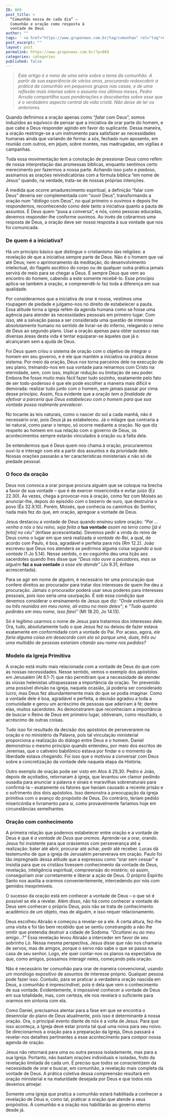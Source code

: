 ```yaml
---
ID: 869
post_title: >
  “Comunhão nossa de cada dia” –
  Comunhão e oração como resposta à
  vontade de Deus
author: ""
tags: ' <a href="https://www.gruponews.com.br/tag/comunhao" rel="tag">Comunhão</a>, <a href="https://www.gruponews.com.br/tag/monologo" rel="tag">Monólogo</a>, <a href="https://www.gruponews.com.br/tag/oracao" rel="tag">Oração</a>, <a href="https://www.gruponews.com.br/tag/reino-de-deus" rel="tag">reino de Deus</a>'
post_excerpt: ""
layout: post
permalink: https://www.gruponews.com.br/?p=869
categories: categories
published: false
---
```

<blockquote><em>Este artigo é o nono de uma série sobre o tema da comunhão. A partir de sua experiência de vários anos, procurando redescobrir a prática da comunhão em pequenos grupos nas casas, e de uma reflexão mais intensa sobre o assunto nos últimos meses, Pedro Arruda compartilha suas ponderações e descobertas sobre esse que é o verdadeiro aspecto central da vida cristã. Não deixe de ler os anteriores. </em></blockquote>
Quando definimos a oração apenas como “<em>falar</em> com Deus”, somos induzidos ao equívoco de pensar que a iniciativa de orar parte do homem, e que cabe a Deus responder agindo em favor do suplicante. Dessa maneira, a oração restringe-se a um instrumento para satisfazer as necessidades humanas ainda que variando de forma: a sós, fechado num aposento, em reunião com outros, em jejum, sobre montes, nas madrugadas, em vigílias e campanhas.

Toda essa movimentação tem a conotação de pressionar Deus como refém de nossa interpretação das promessas bíblicas, enquanto sentimos certo merecimento por fazermos a nossa parte. Achando isso justo e piedoso, assinamos as orações reivindicatórias com a fórmula bíblica “em nome de Jesus” quando, na verdade, trata-se de nossas próprias intenções.

À medida que ocorre amadurecimento espiritual, a definição “falar com Deus” deveria ser complementada com “<em>ouvir </em>Deus”, transformando a oração num “<em>diálogo </em>com Deus”, no qual primeiro o ouvimos e depois lhe respondemos, reconhecendo como dele tanto a iniciativa quanto a pauta de assuntos. É Deus quem “puxa a conversa”, e nós, como pessoas educadas, devemos responder-lhe conforme ouvimos. Ao invés de cobrarmos uma resposta de Deus, a oração deve ser <em>nossa</em> resposta à sua vontade que nos foi comunicada.
<h3><strong><strong> De quem é a iniciativa?</strong></strong><strong></strong></h3>
Há um princípio básico que distingue o cristianismo das religiões: a revelação de que a iniciativa sempre parte de Deus. Não é o homem que vai até Deus; nem o aprimoramento da meditação, do desenvolvimento intelectual, do flagelo ascético do corpo ou de qualquer outra prática jamais servirá de meio para se chegar a Deus. É sempre Deus que vem ao encontro do homem, cabendo a este somente recebê-lo. Esse princípio aplica-se também à oração, e compreendê-lo faz toda a diferença em sua qualidade.

Por considerarmos que a iniciativa de orar é nossa, vestimos uma roupagem de piedade e julgamo-nos no direito de estabelecer a pauta. Essa atitude torna a igreja refém da agenda humana como se fosse uma agência para atender às necessidades pessoais em primeiro lugar. Com isso, até a salvação passa a ser considerada uma questão de interesse absolutamente humano no sentido de livrar-se do inferno, relegando o reino de Deus ao segundo plano. Usar a oração apenas para obter sucesso nas diversas áreas desta vida é tentar equiparar-se àqueles que já o alcançaram sem a ajuda de Deus.

Foi Deus quem criou o sistema de oração com o objetivo de integrar o homem em seu governo, e é ele que mantém a iniciativa na prática desse sistema. Por meio da oração, Deus nos torna parceiros dele na execução de seu plano, treinando-nos em sua vontade para reinarmos com Cristo na eternidade, sem, com isso, implicar redução ou limitação de seu poder. Embora lhe fosse muito mais fácil fazer tudo sozinho, exatamente pelo fato de ser todo-poderoso é que ele pode escolher a maneira mais difícil e demorada: realizar tudo junto com o homem, sem jamais passar por cima desse princípio. Assim, fica evidente que a oração <em>tem a finalidade de efetivar a parceria que Deus estabeleceu com o homem para que sua vontade possa realmente prevalecer</em>.

No tocante às leis naturais, como o nascer do sol a cada manhã, não é necessário orar, pois Deus já as estabeleceu. Já o milagre que contraria a lei natural, como parar o tempo, só ocorre mediante a oração. No que diz respeito ao homem em sua relação com o governo de Deus, os acontecimentos sempre estarão vinculados à oração ou à falta dela.

Se entendermos que é Deus quem nos chama à oração, procuraremos ouvi-lo e interagir com ele a partir dos assuntos e da prioridade dele. Nossas orações passarão a ter características ministeriais e não só de piedade pessoal.
<h3><strong> </strong><strong><strong> </strong></strong>O foco da oração</h3>
Deus nos convoca a orar porque procura alguém que se coloque na brecha a favor de sua vontade – que é de exercer misericórdia e evitar juízo (Ez 22.30). Às vezes, chega a provocar-nos à oração, como fez com Moisés ao anunciar-lhe, depois do episódio com o bezerro de ouro, que destruiria o povo (Êx 32.9,10). Porém, Moisés, que conhecia os caminhos do Senhor, nada mais fez do que, em oração, apregoar a vontade de Deus.

Jesus destacou a vontade de Deus quando ensinou sobre oração: <em>“Pai ... venha a nós o teu reino, seja feita a </em><strong>tua vontade</strong><em> assim na terra como [já é feita] no céu”</em> (ênfase acrescentada). Devemos pedir a vinda do reino de Deus como o lugar em que será realizada <em>a vontade do Rei</em>, a qual, de acordo com Paulo, é boa, agradável e perfeita para nós (Rm 12.2). João escreveu que Deus nos atenderá se pedirmos alguma coisa <em>segundo a sua vontade</em> (1 Jo 5.14). Nesse sentido, o ex-ceguinho deu uma lição aos sacerdotes quando lhes disse que <em>“Deus não ouve a pecadores, mas se alguém </em><strong>faz a sua vontade</strong><em> a esse ele atende”</em> (Jo 9.31, ênfase acrescentada).

Para se agir em nome de alguém, é necessário ter uma procuração que confere direitos ao procurador para tratar dos interesses de quem lhe deu a procuração. Jamais o procurador poderá usar seus poderes para interesses pessoais, pois isso seria uma usurpação. É sob essa condição que devemos considerar o ensinamento de Jesus que diz: <em>“Onde estiverem dois ou três reunidos em meu nome, ali estou no meio deles”</em>; e <em>“Tudo quanto pedirdes em meu nome, isso farei”</em> (Mt 18.20, Jo 14.13).

Só é legítimo usarmos o nome de Jesus para tratarmos dos interesses dele. Ora, tudo, absolutamente tudo o que Jesus fez ou deixou de fazer estava exatamente em conformidade com a vontade do Pai. Por acaso, agora,<em> ele faria alguma coisa em desacordo com ela só porque uma, duas, três ou uma multidão de pessoas estariam citando seu nome nos pedidos?</em>
<h3><strong> </strong>Modelo da Igreja Primitiva</h3>
A oração está muito mais relacionada com a vontade de Deus do que com as nossas necessidades. Nesse sentido, vemos o exemplo dos apóstolos em Jerusalém (At 6.1-7) que não permitiram que a necessidade de atender às viúvas helenistas ultrapassasse a importância da oração. Ter prevenido uma possível divisão na igreja, naquela ocasião, já poderia ser considerado lucro, mas Deus fez abundantemente mais do que se podia imaginar. Como a vontade dele é boa, agradável e perfeita, a decisão agradou a toda a comunidade e gerou um acréscimo de pessoas que aderiram à fé; dentre elas, muitos sacerdotes. Ao demonstrarem que reconheciam a importância de buscar o Reino de Deus em primeiro lugar, obtiveram, como resultado, o acréscimo de outras coisas.

Tudo isso foi resultado da decisão dos apóstolos de perseverarem na oração e no ministério da Palavra, pois tal vinculação ministerial proporciona a realização do diálogo entre Deus e o homem. Daniel demonstrou o mesmo princípio quando entendeu, por meio dos escritos de Jeremias, que o cativeiro babilônico estava por findar e o momento da liberdade estava chegando. Foi isso que o motivou a conversar com Deus sobre a concretização da vontade dele naquela etapa da História.

Outro exemplo de oração pode ser visto em Atos 4.29,30. Pedro e João, depois de açoitados, retornaram à igreja, que levantou um clamor pedindo ousadia para anunciar a palavra e sinais e maravilhas sobrenaturais para confirmá-la – exatamente os fatores que haviam causado a recente prisão e o sofrimento dos dois apóstolos. Isso demonstra a preocupação da igreja primitiva com o avanço do propósito de Deus. Do contrário, teriam pedido misericórdia e livramento para si, como provavelmente faríamos hoje em circunstâncias semelhantes.
<h3><strong> </strong>Oração com conhecimento</h3>
A primeira relação que podemos estabelecer entre oração e a vontade de Deus é que é <em>a vontade de Deus que oremos</em>. Aprende-se a orar, orando. Jesus foi insistente para que orássemos com perseverança até a realização: bater até abrir, procurar até achar, pedir até receber. Lucas dá testemunho de que a igreja de Jerusalém perseverava em oração. Paulo foi tão impregnado dessa atitude que a expressou como “orar sem cessar” e insistia para que os cristãos tivessem conhecimento da vontade de Deus, revelação, inteligência espiritual, compreensão do mistério; só assim, conseguiriam orar corretamente e liberar a ação de Deus. O próprio Espírito Santo nos auxilia a orarmos convenientemente, intercedendo por nós com gemidos inexprimíveis.

O sucesso da oração está em conhecer a vontade de Deus – o que só é possível se ele a revelar. Além disso, não há como conhecer a vontade de Deus sem conhecer o próprio Deus, pois não se trata de conhecimento acadêmico de um objeto, mas de alguém, e isso requer relacionamento.

Deus escolheu Abraão e começou a revelar-se a ele. A certa altura, fez-lhe uma visita e foi tão bem recebido que se sentiu constrangido a não lhe omitir que pretendia destruir a cidade de Sodoma. <em>“Ocultarei eu ao meu amigo...?”</em> Essa revelação levou Abraão a interceder em favor de seu sobrinho Ló. Nessa mesma perspectiva, Jesus disse que não nos chamaria de servos, mas de amigos, porque o servo não sabe o que se passa na casa de seu senhor. Logo, ele quer contar-nos os planos na expectativa de que, como amigos, possamos interagir neles, começando pela oração.

Não é necessário ter comunhão para orar de maneira convencional, usando um monólogo expositivo de assuntos de interesse próprio. Qualquer pessoa pode fazer isso. Contudo, para se praticar a verdadeira oração nascida em Deus, a comunhão é imprescindível, pois é dela que vem o conhecimento de sua vontade. Evidentemente, é impossível conhecer a vontade de Deus em sua totalidade, mas, com certeza, ele nos revelará o suficiente para orarmos em sintonia com ela.

Como Daniel, precisamos atentar para a fase em que se encontra o desenrolar do plano de Deus atualmente, pois isso é determinante à nossa oração. Ora, o principal evento diante de nós é a volta de Jesus. Para que isso aconteça, a Igreja deve estar pronta tal qual uma noiva para seu noivo. Se direcionarmos a oração para a preparação da Igreja, Deus passará a revelar-nos detalhes pertinentes a esse acontecimento para compor nossa agenda de oração.

Jesus não retornará para uma ou outra pessoa isoladamente, mas para a sua Igreja. Portanto, não bastam orações individuais e isoladas, fruto da revelação limitada de cada um. É preciso que <em>todos </em>se conscientizem da necessidade de orar e buscar, em comunhão, a revelação mais completa da vontade de Deus. A prática coletiva dessa compreensão resultará em oração ministerial e na maturidade desejada por Deus e que todos nós devemos almejar.

Somente uma igreja que pratica a comunhão estará habilitada a conhecer a revelação de Deus e, como tal, praticar a oração que atende a seus propósitos. A comunhão e a oração nos habilitarão ao governo eterno desde já.